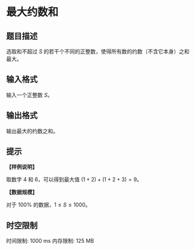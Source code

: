 # 最大约数和

## 题目描述

选取和不超过 $S$ 的若干个不同的正整数，使得所有数的约数（不含它本身）之和最大。

## 输入格式

输入一个正整数 $S$。

## 输出格式

输出最大的约数之和。


## 提示

**【样例说明】**

取数字 $4$ 和 $6$，可以得到最大值 $(1+2)+(1+2+3)=9$。

**【数据规模】**

对于 $100 \%$ 的数据，$1 \le S \le 1000$。

## 时空限制

时间限制: 1000 ms
内存限制: 125 MB
